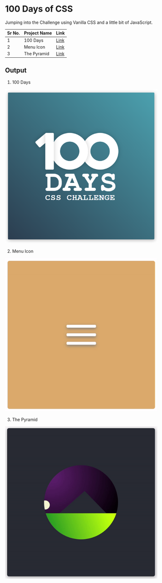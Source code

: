 # 100 Days of CSS
Jumping into the Challenge using Vanilla CSS and a little bit of JavaScript.

|Sr No. | Project Name | Link |
|-------|---------|------|
| 1 | 100 Days |[Link](https://github.com/AdyaTech/100-Days-of-CSS/tree/main/Day%201)|
| 2 | Menu Icon |[Link](https://github.com/AdyaTech/100-Days-of-CSS/tree/main/Day%202)|
| 3 | The Pyramid |[Link](https://github.com/AdyaTech/100-Days-of-CSS/tree/main/Day%203)|

## Output
1. 100 Days

![Day 1](https://github.com/AdyaTech/100-Days-of-CSS/blob/main/Day%201/img.png)

2. Menu Icon

![Day 2](https://github.com/AdyaTech/100-Days-of-CSS/blob/main/Day%202/Video.gif)

3. The Pyramid

![Day 3](https://github.com/AdyaTech/100-Days-of-CSS/blob/main/Day%203/Video.gif)
